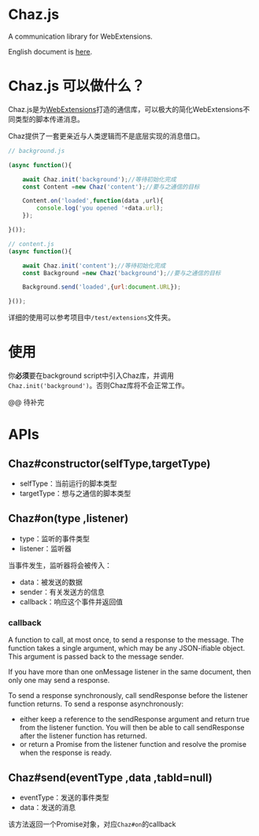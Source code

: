 # Chaz.js

A communication library for WebExtensions.

English document is [here](./README-English.md).

# Chaz.js 可以做什么？

Chaz.js是为[WebExtensions](https://developer.mozilla.org/zh-CN/Add-ons/WebExtensions)打造的通信库，可以极大的简化WebExtensions不同类型的脚本传递消息。

Chaz提供了一套更亲近与人类逻辑而不是底层实现的消息借口。

```js
// background.js

(async function(){

    await Chaz.init('background');//等待初始化完成
    const Content =new Chaz('content');//要与之通信的目标

    Content.on('loaded',function(data ,url){
        console.log('you opened '+data.url);
    });

}());

```

```js
// content.js
(async function(){

    await Chaz.init('content');//等待初始化完成
    const Background =new Chaz('background');//要与之通信的目标

    Background.send('loaded',{url:document.URL});

}());
```

详细的使用可以参考项目中`/test/extensions`文件夹。

# 使用

你**必须**要在background script中引入Chaz库，并调用`Chaz.init('background')`。否则Chaz库将不会正常工作。

@@ 待补完

# APIs

## Chaz#constructor(selfType,targetType)

- selfType：当前运行的脚本类型
- targetType：想与之通信的脚本类型

## Chaz#on(type ,listener)

- type：监听的事件类型
- listener：监听器

当事件发生，监听器将会被传入：

- data：被发送的数据
- sender：有关发送方的信息
- callback：响应这个事件并返回值

### callback

A function to call, at most once, to send a response to the message. The function takes a single argument, which may be any JSON-ifiable object. This argument is passed back to the message sender.

If you have more than one onMessage listener in the same document, then only one may send a response.

To send a response synchronously, call sendResponse before the listener function returns. To send a response asynchronously:


- either keep a reference to the sendResponse argument and return true from the listener function. You will then be able to call sendResponse after the listener function has returned.
- or return a Promise from the listener function and resolve the promise when the response is ready.

## Chaz#send(eventType ,data ,tabId=null)

- eventType：发送的事件类型
- data：发送的消息

该方法返回一个Promise对象，对应`Chaz#on`的callback
